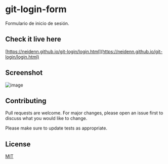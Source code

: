 # git-login-form

Formulario de inicio de sesión.

## Check it live here

[https://neidenn.github.io/git-login/login.html](https://neidenn.github.io/git-login/login.html)

## Screenshot

![image](https://user-images.githubusercontent.com/85379478/215278666-b1968042-c664-47d1-bfa8-73a64e48fe31.png)

## Contributing

Pull requests are welcome. For major changes, please open an issue first
to discuss what you would like to change.

Please make sure to update tests as appropriate.

## License

[MIT](https://choosealicense.com/licenses/mit/)
